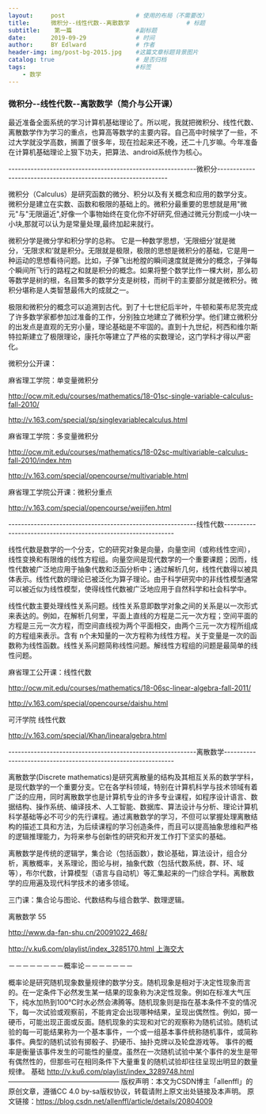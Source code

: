 ```yaml
---
layout:     post                    # 使用的布局（不需要改）
title:      微积分--线性代数--离散数学                # 标题 
subtitle:    第一篇                  #副标题
date:       2019-09-29              # 时间
author:     BY Edlward              # 作者
header-img: img/post-bg-2015.jpg    #这篇文章标题背景图片
catalog: true                       # 是否归档
tags:                               #标签
    - 数学
---
```

### 微积分--线性代数--离散数学（简介与公开课）
最近准备全面系统的学习计算机基础理论了。所以呢，我就把微积分、线性代数、离散数学作为学习的重点，也算高等数学的主要内容。自己高中时候学了一些，不过大学就没学高数，搁置了很多年，现在捡起来还不晚，还二十几岁嘛。今年准备在计算机基础理论上狠下功夫，把算法、android系统作为核心。

-----------------------------------------------------------微积分--------------------------------------------------------------

微积分（Calculus）是研究函数的微分、积分以及有关概念和应用的数学分支。微积分是建立在实数、函数和极限的基础上的。微积分最重要的思想就是用"微元"与"无限逼近",好像一个事物始终在变化你不好研究,但通过微元分割成一小块一小块,那就可以认为是常量处理,最终加起来就行。 

微积分学是微分学和积分学的总称。 它是一种数学思想，‘无限细分’就是微分，‘无限求和’就是积分。无限就是极限，极限的思想是微积分的基础，它是用一种运动的思想看待问题。比如，子弹飞出枪膛的瞬间速度就是微分的概念，子弹每个瞬间所飞行的路程之和就是积分的概念。如果将整个数学比作一棵大树，那么初等数学是树的根，名目繁多的数学分支是树枝，而树干的主要部分就是微积分。微积分堪称是人类智慧最伟大的成就之一。

极限和微积分的概念可以追溯到古代。到了十七世纪后半叶，牛顿和莱布尼茨完成了许多数学家都参加过准备的工作，分别独立地建立了微积分学。他们建立微积分的出发点是直观的无穷小量，理论基础是不牢固的。直到十九世纪，柯西和维尔斯特拉斯建立了极限理论，康托尔等建立了严格的实数理论，这门学科才得以严密化。

微积分公开课：

麻省理工学院：单变量微积分

http://ocw.mit.edu/courses/mathematics/18-01sc-single-variable-calculus-fall-2010/

http://v.163.com/special/sp/singlevariablecalculus.html

麻省理工学院：多变量微积分

http://ocw.mit.edu/courses/mathematics/18-02sc-multivariable-calculus-fall-2010/index.htm

http://v.163.com/special/opencourse/multivariable.html

麻省理工学院公开课：微积分重点

http://v.163.com/special/opencourse/weijifen.html

-----------------------------------------------------------线性代数--------------------------------------------------------------

线性代数是数学的一个分支，它的研究对象是向量，向量空间（或称线性空间），线性变换和有限维的线性方程组。向量空间是现代数学的一个重要课题；因而，线性代数被广泛地应用于抽象代数和泛函分析中；通过解析几何，线性代数得以被具体表示。线性代数的理论已被泛化为算子理论。由于科学研究中的非线性模型通常可以被近似为线性模型，使得线性代数被广泛地应用于自然科学和社会科学中。

线性代数主要处理线性关系问题。线性关系意即数学对象之间的关系是以一次形式来表达的。例如，在解析几何里，平面上直线的方程是二元一次方程；空间平面的方程是三元一次方程，而空间直线视为两个平面相交，由两个三元一次方程所组成的方程组来表示。含有 n个未知量的一次方程称为线性方程。关于变量是一次的函数称为线性函数。线性关系问题简称线性问题。解线性方程组的问题是最简单的线性问题。

麻省理工公开课：线性代数

http://ocw.mit.edu/courses/mathematics/18-06sc-linear-algebra-fall-2011/

http://v.163.com/special/opencourse/daishu.html

可汗学院 线性代数

http://v.163.com/special/Khan/linearalgebra.html



-----------------------------------------------------------离散数学--------------------------------------------------------------

离散数学(Discrete mathematics)是研究离散量的结构及其相互关系的数学学科，是现代数学的一个重要分支。它在各学科领域，特别在计算机科学与技术领域有着广泛的应用，同时离散数学也是计算机专业的许多专业课程，如程序设计语言、数据结构、操作系统、编译技术、人工智能、数据库、算法设计与分析、理论计算机科学基础等必不可少的先行课程。通过离散数学的学习，不但可以掌握处理离散结构的描述工具和方法，为后续课程的学习创造条件，而且可以提高抽象思维和严格的逻辑推理能力，为将来参与创新性的研究和开发工作打下坚实的基础。

离散数学是传统的逻辑学，集合论（包括函数），数论基础，算法设计，组合分析，离散概率，关系理论，图论与树，抽象代数（包括代数系统，群、环、域等），布尔代数，计算模型（语言与自动机）等汇集起来的一门综合学科。离散数学的应用遍及现代科学技术的诸多领域。

三门课：集合论与图论、代数结构与组合数学、数理逻辑。

离散数学 55

http://www.da-fan-shu.cn/20091022_468/

http://v.ku6.com/playlist/index_3285170.html 上海交大



－－－－－－－－概率论－－－－－－－


概率论是研究随机现象数量规律的数学分支。随机现象是相对于决定性现象而言的。在一定条件下必然发生某一结果的现象称为决定性现象。例如在标准大气压下，纯水加热到100℃时水必然会沸腾等。随机现象则是指在基本条件不变的情况下，每一次试验或观察前，不能肯定会出现哪种结果，呈现出偶然性。例如，掷一硬币，可能出现正面或反面。随机现象的实现和对它的观察称为随机试验。随机试验的每一可能结果称为一个基本事件，一个或一组基本事件统称随机事件，或简称事件。典型的随机试验有掷骰子、扔硬币、抽扑克牌以及轮盘游戏等。
事件的概率是衡量该事件发生的可能性的量度。虽然在一次随机试验中某个事件的发生是带有偶然性的，但那些可在相同条件下大量重复的随机试验却往往呈现出明显的数量规律。
基础
http://v.ku6.com/playlist/index_3289748.html
 ———————————————— 
版权声明：本文为CSDN博主「allenffl」的原创文章，遵循CC 4.0 by-sa版权协议，转载请附上原文出处链接及本声明。
原文链接：https://blog.csdn.net/allenffl/article/details/20804009
